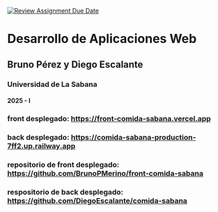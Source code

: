 [![Review Assignment Due Date](https://classroom.github.com/assets/deadline-readme-button-22041afd0340ce965d47ae6ef1cefeee28c7c493a6346c4f15d667ab976d596c.svg)](https://classroom.github.com/a/rwvtBPU9)
# Desarrollo de Aplicaciones Web
## Bruno Pérez y Diego Escalante
### Universidad de La Sabana
#### 2025 - I
### front desplegado: https://front-comida-sabana.vercel.app
### back desplegado: https://comida-sabana-production-7ff2.up.railway.app
### repositorio de front desplegado: https://github.com/BrunoPMerino/front-comida-sabana
### respositorio de back desplegado: https://github.com/DiegoEscalante/comida-sabana
